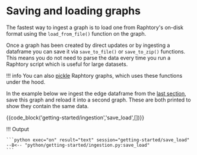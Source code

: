 # Saving and loading graphs
The fastest way to ingest a graph is to load one from Raphtory's on-disk format using the `load_from_file()` function on the graph. 

Once a graph has been created by direct updates or by ingesting a dataframe you can save it via `save_to_file()` or `save_to_zip()` functions. This means you do not need to parse the data every time you run a Raphtory script which is useful for large datasets.

!!! info
    You can also [pickle](https://docs.python.org/3/library/pickle.html) Raphtory graphs, which uses these functions under the hood.

In the example below we ingest the edge dataframe from the [last section](3_dataframes.md), save this graph and reload it into a second graph. These are both printed to show they contain the same data.

{{code_block('getting-started/ingestion','save_load',[])}}

!!! Output

    ```python exec="on" result="text" session="getting-started/save_load"
    --8<-- "python/getting-started/ingestion.py:save_load"
    ```
